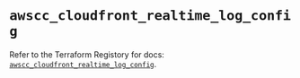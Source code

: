 # `awscc_cloudfront_realtime_log_config`

Refer to the Terraform Registory for docs: [`awscc_cloudfront_realtime_log_config`](https://registry.terraform.io/providers/hashicorp/awscc/0.70.0/docs/resources/cloudfront_realtime_log_config).
